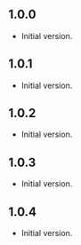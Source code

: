 ## 1.0.0

- Initial version.

## 1.0.1

- Initial version.

## 1.0.2

- Initial version.

## 1.0.3

- Initial version.

## 1.0.4

- Initial version.
